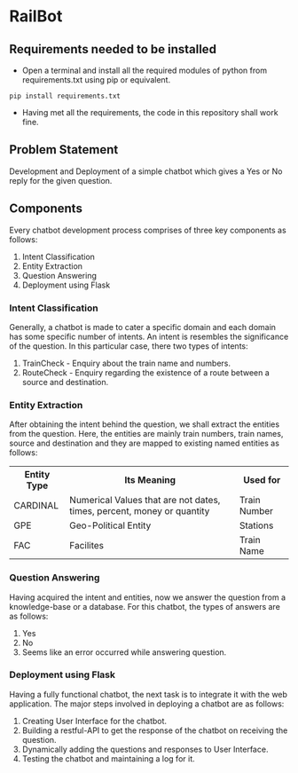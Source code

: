 # RailBot
## Requirements needed to be installed
- Open a terminal and install all the required modules of python from requirements.txt using pip or equivalent.
```
pip install requirements.txt
```
- Having met all the requirements, the code in this repository shall work fine.
## Problem Statement
Development and Deployment of a simple chatbot which gives a Yes or No reply for the given question.
## Components
Every chatbot development process comprises of three key components as follows:

 1. Intent Classification
 2. Entity Extraction
 3. Question Answering
 4. Deployment using Flask

### Intent Classification
Generally, a chatbot is made to cater a specific domain and each domain has some specific number of intents. An intent is resembles the significance of the question.   In this particular case, there two types of intents:

1. TrainCheck - Enquiry about the train name and numbers.
2. RouteCheck - Enquiry regarding the existence of a route between a source and destination.
     
### Entity Extraction
After obtaining the intent behind the question, we shall extract the entities from the question. Here, the entities are mainly train numbers, train names, source and destination and they are mapped to existing named entities as follows:
<table>
    <tr>
        <th>Entity Type</th>
        <th>Its Meaning</th>
        <th>Used for</th>
    </tr>
    <tr>
        <td>CARDINAL</td>
        <td>Numerical Values that are not dates, 
            times, percent, money or quantity</td>
        <td>Train Number</td>
    </tr>
    <tr>
        <td>GPE</td>
        <td>Geo-Political Entity</td>
        <td>Stations</td>
    </tr>
    <tr>
        <td>FAC</td>
        <td>Facilites</td>
        <td>Train Name</td>
    </tr>
</table>

### Question Answering
Having acquired the intent and entities, now we answer the question from a knowledge-base or a database. For this chatbot, the types of answers are as follows:

1. Yes
2. No
3. Seems like an error occurred while answering question.

### Deployment using Flask
Having a fully functional chatbot, the next task is to integrate it with the web application. The major steps involved in deploying a chatbot are as follows:

1. Creating User Interface for the chatbot.
2. Building a restful-API to get the response of the chatbot on receiving the question.
3. Dynamically adding the questions and responses to User Interface.
4. Testing the chatbot and maintaining a log for it.

